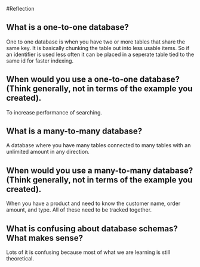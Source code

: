 #Reflection

## What is a one-to-one database?
One to one database is when you have two or more tables that share the same key. It is basically chunking the table out into less usable items. So if an identifier is used less often it can be placed in a seperate table tied to the same id for faster indexing.

## When would you use a one-to-one database? (Think generally, not in terms of the example you created).
To increase performance of searching.

## What is a many-to-many database?
A database where you have many tables connected to many tables with an unlimited amount in any direction.

## When would you use a many-to-many database? (Think generally, not in terms of the example you created).
When you have a product and need to know the customer name, order amount, and type. All of these need to be tracked together.


## What is confusing about database schemas? What makes sense?
Lots of it is confusing because most of what we are learning is still theoretical.
